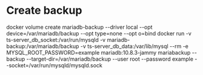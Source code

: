 # Create backup

docker volume create mariadb-backup --driver local --opt device=/var/mariadb/backup --opt type=none --opt o=bind
docker run -v ts-server_db_socket:/var/run/mysqld -v mariadb-backup:/var/mariadb/backup -v ts-server_db_data:/var/lib/mysql --rm -e MYSQL_ROOT_PASSWORD=example mariadb:10.8.3-jammy mariabackup --backup --target-dir=/var/mariadb/backup --user root --password example --socket=/var/run/mysqld/mysqld.sock
